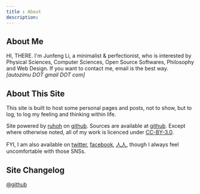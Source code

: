 ```yaml
---
title : About
description:
---
```


## About Me

HI, THERE. I'm Junfeng Li, a minimalist & perfectionist,
who is interested by Physical Sciences, Computer Sciences, Open Source
Softwares, Philosophy and Web Design. If you want to contact me, email
is the best way. *[autozimu DOT gmail DOT com]*

## About This Site

This site is built to host some personal pages and posts, not to show,
but to log, to log my feeling and thinking within life.

Site powered by [ruhoh][] on [github][]. Sources are available at
[github][blog.sources]. Except where otherwise noted, all of my work is
licenced under [CC-BY-3.0][].

FYI, I am also available on [twitter][], [facebook][], [人人][], though
I always feel uncomfortable with those SNSs.

## Site Changelog

[@github][commit-history]


[ruhoh]: http://ruhoh.com/
[github]: http://github.com
[blog.sources]: https://github.com/autozimu/sources.autozimu.github.com
[CC-BY-3.0]: http://creativecommons.org/licenses/by/3.0/ "Creative Commons Attribution 3.0 License"
[twitter]: https://twitter.com/autozimu "@autozimu"
[facebook]: https://www.facebook.com/autozimu "autozimu@facebook"
[人人]: http://www.renren.com/252674076 "autozimu@人人"
[commit-history]: https://github.com/autozimu/sources.autozimu.github.com/commits/master "Commit History"
